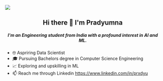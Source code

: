 ![](https://github.com/prxdyu/prxdyu/blob/main/apex_pradyu.gif)
 <h2 align="center">Hi there 👋 I'm Pradyumna</h1>
 <h5 align="center">I'm an Engineering student from India with a profound interest in AI and ML. </h6>


- 🤓 Aspriring Data Scientist 
- 🎓 Pursuing Bachelors degree in Computer Science Engineering
- 📈 Exploring and upskilling in  ML
- 📫 Reach me through Linkedin https://www.linkedin.com/in/prxdyu
